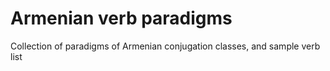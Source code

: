 # Armenian verb paradigms
 Collection of paradigms of Armenian conjugation classes, and sample verb list
